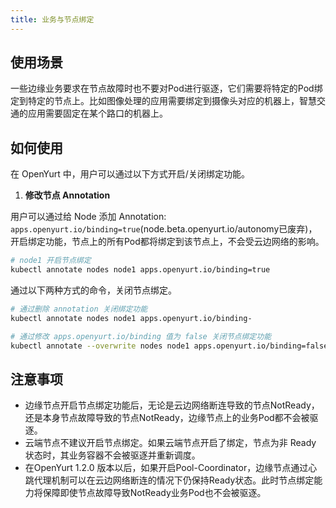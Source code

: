 ```yaml
---
title: 业务与节点绑定
---
```


## 使用场景

一些边缘业务要求在节点故障时也不要对Pod进行驱逐，它们需要将特定的Pod绑定到特定的节点上。比如图像处理的应用需要绑定到摄像头对应的机器上，智慧交通的应用需要固定在某个路口的机器上。

## 如何使用

在 OpenYurt 中，用户可以通过以下方式开启/关闭绑定功能。

1. **修改节点 Annotation**

用户可以通过给 Node 添加 Annotation: `apps.openyurt.io/binding=true`(node.beta.openyurt.io/autonomy已废弃)，开启绑定功能，节点上的所有Pod都将绑定到该节点上，不会受云边网络的影响。

```bash
# node1 开启节点绑定
kubectl annotate nodes node1 apps.openyurt.io/binding=true
```

通过以下两种方式的命令，关闭节点绑定。

```bash
# 通过删除 annotation 关闭绑定功能
kubectl annotate nodes node1 apps.openyurt.io/binding-

# 通过修改 apps.openyurt.io/binding 值为 false 关闭节点绑定功能
kubectl annotate --overwrite nodes node1 apps.openyurt.io/binding=false
```

## 注意事项

- 边缘节点开启节点绑定功能后，无论是云边网络断连导致的节点NotReady，还是本身节点故障导致的节点NotReady，边缘节点上的业务Pod都不会被驱逐。
- 云端节点不建议开启节点绑定。如果云端节点开启了绑定，节点为非 Ready 状态时，其业务容器不会被驱逐并重新调度。
- 在OpenYurt 1.2.0 版本以后，如果开启Pool-Coordinator，边缘节点通过心跳代理机制可以在云边网络断连的情况下仍保持Ready状态。此时节点绑定能力将保障即使节点故障导致NotReady业务Pod也不会被驱逐。